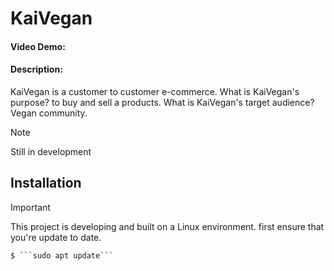 # KaiVegan
#### Video Demo: ~~<URL HERE>~~
#### Description: 
KaiVegan is a customer to customer e-commerce. What is KaiVegan's purpose? to buy and sell a products. What is KaiVegan's target audience? Vegan community.

> [!NOTE]
> Still in development

## Installation
> [!IMPORTANT]
> This project is developing and built on a Linux environment.
first ensure that you're update to date.
```
$ ```sudo apt update```
```

